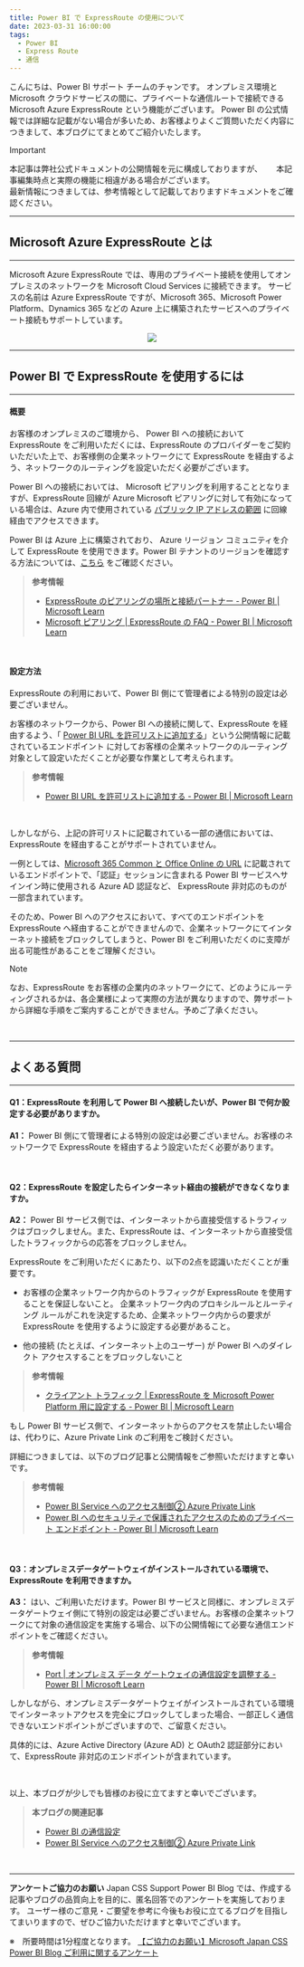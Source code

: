 ```yaml
---
title: Power BI で ExpressRoute の使用について
date: 2023-03-31 16:00:00 
tags:
  - Power BI　　
  - Express Route
  - 通信
---
```


こんにちは、Power BI サポート チームのチャンです。
オンプレミス環境と Microsoft クラウドサービスの間に、プライベートな通信ルートで接続できる Microsoft Azure ExpressRoute という機能がございます。
Power BI の公式情報では詳細な記載がない場合が多いため、お客様よりよくご質問いただく内容につきまして、本ブログにてまとめてご紹介いたします。

<!-- more -->

> [!IMPORTANT]  
> 本記事は弊社公式ドキュメントの公開情報を元に構成しておりますが、　　
> 本記事編集時点と実際の機能に相違がある場合がございます。  
> 最新情報につきましては、参考情報として記載しておりますドキュメントをご確認ください。

---
## Microsoft Azure ExpressRoute とは
---
Microsoft Azure ExpressRoute では、専用のプライベート接続を使用してオンプレミスのネットワークを Microsoft Cloud Services に接続できます。
サービスの名前は Azure ExpressRoute ですが、Microsoft 365、Microsoft Power Platform、Dynamics 365 などの Azure 上に構築されたサービスへのプライベート接続もサポートしています。

<div align="center">
<img src="https://learn.microsoft.com/ja-jp/power-platform/guidance/expressroute/media/expressroute-overview.png">
</div>

---
## Power BI で ExpressRoute を使用するには
---

#### 概要

お客様のオンプレミスのご環境から、 Power BI への接続において ExpressRoute をご利用いただくには、ExpressRoute のプロバイダーをご契約いただいた上で、お客様側の企業ネットワークにて ExpressRoute を経由するよう、ネットワークのルーティングを設定いただく必要がございます。

Power BI への接続においては、 Microsoft ピアリングを利用することとなりますが、ExpressRoute 回線が Azure Microsoft ピアリングに対して有効になっている場合は、Azure 内で使用されている [パブリック IP アドレスの範囲](https://learn.microsoft.com/ja-jp/azure/virtual-network/ip-services/public-ip-addresses#public-ip-addresses) に回線経由でアクセスできます。

Power BI は Azure 上に構築されており、 Azure リージョン コミュニティを介して ExpressRoute を使用できます。Power BI テナントのリージョンを確認する方法については、[こちら](https://learn.microsoft.com/ja-jp/power-bi/service-admin-where-is-my-tenant-located) をご確認ください。

> **参考情報**
> - [ExpressRoute のピアリングの場所と接続パートナー - Power BI | Microsoft Learn](https://learn.microsoft.com/ja-jp/azure/expressroute/expressroute-locations-providers)
> - [Microsoft ピアリング | ExpressRoute の FAQ - Power BI | Microsoft Learn](https://learn.microsoft.com/ja-jp/azure/expressroute/expressroute-faqs#microsoft-peering)

</br>

#### 設定方法

ExpressRoute の利用において、Power BI 側にて管理者による特別の設定は必要ございません。

お客様のネットワークから、Power BI への接続に関して、ExpressRoute を経由するよう、「 [Power BI URL を許可リストに追加する](https://learn.microsoft.com/ja-jp/power-bi/admin/power-bi-allow-list-urls)」という公開情報に記載されているエンドポイント に対してお客様の企業ネットワークのルーティング対象として設定いただくことが必要な作業として考えられます。

> **参考情報** 
> - [Power BI URL を許可リストに追加する - Power BI | Microsoft Learn](https://learn.microsoft.com/ja-jp/power-bi/admin/power-bi-allow-list-urls)
</br>

しかしながら、上記の許可リストに記載されている一部の通信においては、ExpressRoute を経由することがサポートされていません。

一例としては、[Microsoft 365 Common と Office Online の URL](https://learn.microsoft.com/ja-jp/microsoft-365/enterprise/urls-and-ip-address-ranges?view=o365-worldwide#microsoft-365-common-and-office-online) に記載されているエンドポイントで、「認証」セッションに含まれる Power BI サービスへサインイン時に使用される Azure AD 認証など、 ExpressRoute 非対応のものが一部含まれています。

そのため、Power BI へのアクセスにおいて、すべてのエンドポイントを ExpressRoute へ経由することができませんので、企業ネットワークにてインターネット接続をブロックしてしまうと、Power BI をご利用いただくのに支障が出る可能性があることをご理解ください。

> [!NOTE] 
> なお、ExpressRoute をお客様の企業内のネットワークにて、どのようにルーティングされるかは、各企業様によって実際の方法が異なりますので、弊サポートから詳細な手順をご案内することができません。予めご了承ください。
</br>

---
## よくある質問
---
#### Q1：ExpressRoute を利用して Power BI へ接続したいが、Power BI で何か設定する必要がありますか。
**A1：** Power BI 側にて管理者による特別の設定は必要ございません。お客様のネットワークで ExpressRoute を経由するよう設定いただく必要があります。

</br>

#### Q2：ExpressRoute を設定したらインターネット経由の接続ができなくなりますか。
**A2：** Power BI サービス側では、インターネットから直接受信するトラフィックはブロックしません。また、ExpressRoute は、インターネットから直接受信したトラフィックからの応答をブロックしません。

ExpressRoute をご利用いただくにあたり、以下の2点を認識いただくことが重要です。
- お客様の企業ネットワーク内からのトラフィックが ExpressRoute を使用することを保証しないこと。 企業ネットワーク内のプロキシルールとルーティング ルールがこれを決定するため、企業ネットワーク内からの要求が ExpressRoute を使用するように設定する必要があること。

- 他の接続 (たとえば、インターネット上のユーザー) が Power BI へのダイレクト アクセスすることをブロックしないこと

> **参考情報** 
> - [クライアント トラフィック | ExpressRoute を Microsoft Power Platform 用に設定する - Power BI | Microsoft Learn](https://learn.microsoft.com/ja-jp/power-platform/guidance/expressroute/setup#client-traffic)

もし Power BI サービス側で、インターネットからのアクセスを禁止したい場合は、代わりに、Azure Private Link のご利用をご検討ください。

詳細につきましては、以下のブログ記事と公開情報をご参照いただけますと幸いです。

> **参考情報** 
> - [Power BI Service へのアクセス制御② Azure Private Link](../pbi_privatelink)
> - [Power BI へのセキュリティで保護されたアクセスのためのプライベート エンドポイント - Power BI | Microsoft Learn](https://learn.microsoft.com/ja-jp/power-bi/enterprise/service-security-private-links)

</br>

#### Q3：オンプレミスデータゲートウェイがインストールされている環境で、ExpressRoute を利用できますか。
**A3：** はい、ご利用いただけます。Power BI サービスと同様に、オンプレミスデータゲートウェイ側にて特別の設定は必要ございません。お客様の企業ネットワークにて対象の通信設定を実施する場合、以下の公開情報にて必要な通信エンドポイントをご確認ください。

> **参考情報** 
> - [Port | オンプレミス データ ゲートウェイの通信設定を調整する - Power BI | Microsoft Learn](https://learn.microsoft.com/ja-jp/data-integration/gateway/service-gateway-communication)


しかしながら、オンプレミスデータゲートウェイがインストールされている環境でインターネットアクセスを完全にブロックしてしまった場合、一部正しく通信できないエンドポイントがございますので、ご留意ください。

具体的には、Azure Active Directory (Azure AD) と OAuth2 認証部分において、ExpressRoute 非対応のエンドポイントが含まれています。

</br>

以上、本ブログが少しでも皆様のお役に立てますと幸いでございます。

> **本ブログの関連記事**
> - [Power BI の通信設定](../pbi_pbiservice_network/)
> - [Power BI Service へのアクセス制御② Azure Private Link](../pbi_privatelink)

</br>

---

**アンケートご協力のお願い**
Japan CSS Support Power BI Blog では、作成する記事やブログの品質向上を目的に、匿名回答でのアンケートを実施しております。
ユーザー様のご意見・ご要望を参考に今後もお役に立てるブログを目指してまいりますので、ぜひご協力いただけますと幸いでございます。 

※　所要時間は1分程度となります。
[【ご協力のお願い】Microsoft Japan CSS Power BI Blog ご利用に関するアンケート](https://jpbap-sqlbi.github.io/blog/powerbi/pbi_blogsurvey2022/)

